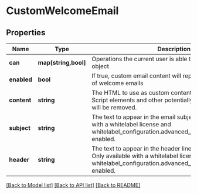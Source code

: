 # CustomWelcomeEmail

## Properties
Name | Type | Description | Notes
------------ | ------------- | ------------- | -------------
**can** | **map[string,bool]** | Operations the current user is able to perform on this object | [optional] 
**enabled** | **bool** | If true, custom email content will replace the default body of welcome emails | [optional] 
**content** | **string** | The HTML to use as custom content for welcome emails. Script elements and other potentially dangerous markup will be removed. | [optional] 
**subject** | **string** | The text to appear in the email subject line. Only available with a whitelabel license and whitelabel_configuration.advanced_custom_welcome_email enabled. | [optional] 
**header** | **string** | The text to appear in the header line of the email body. Only available with a whitelabel license and whitelabel_configuration.advanced_custom_welcome_email enabled. | [optional] 

[[Back to Model list]](../README.md#documentation-for-models) [[Back to API list]](../README.md#documentation-for-api-endpoints) [[Back to README]](../README.md)


